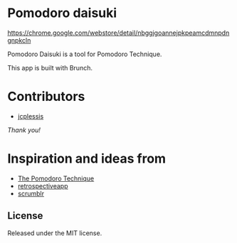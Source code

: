 Pomodoro daisuki
============

https://chrome.google.com/webstore/detail/nbggjgoannejpkpeamcdmnpdngnpkcln

Pomodoro Daisuki is a tool for Pomodoro Technique.

This app is built with Brunch.


Contributors
============

* [jcplessis](https://github.com/jcplessis)

*Thank you!*


Inspiration and ideas from
============

* [The Pomodoro Technique](http://www.pomodorotechnique.com/)
* [retrospectiveapp](https://github.com/paulbjensen/retrospectiveapp)
* [scrumblr](https://github.com/aliasaria/scrumblr)


License
-------------

Released under the MIT license.